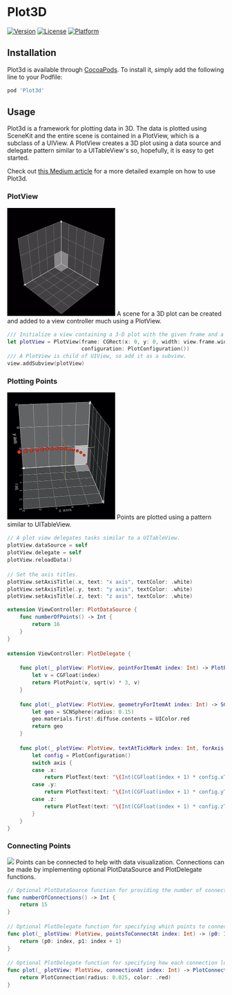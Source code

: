# Plot3D

[![Version](https://img.shields.io/cocoapods/v/ScrollCounter.svg?style=flat)](https://cocoapods.org/pods/Plot3d)
[![License](https://img.shields.io/cocoapods/l/ScrollCounter.svg?style=flat)](https://cocoapods.org/pods/Plot3d)
[![Platform](https://img.shields.io/cocoapods/p/ScrollCounter.svg?style=flat)](https://cocoapods.org/pods/Plot3d)

## Installation
Plot3d is available through [CocoaPods](https://cocoapods.org). To install
it, simply add the following line to your Podfile:
```ruby
pod 'Plot3d'
```

## Usage
Plot3d is a framework for plotting data in 3D.  The data is plotted using SceneKit and the entire scene is contained in a PlotView, which is a subclass of a UIView.  A PlotView creates a 3D plot using a data source and delegate pattern similar to a UITableView's so, hopefully, it is easy to get started.

Check out [this Medium article](https://medium.com/better-programming/create-3d-graphs-on-ios-with-plot3d-22f2237dbcc1) for a more detailed example on how to use Plot3d.

### PlotView
<img src="https://github.com/stokatyan/ReadMeMedia/blob/master/Plot3d/PlotView-0.gif"/>
A scene for a 3D plot can be created and added to a view controller much using a PlotView.

```swift
/// Initialize a view containing a 3-D plot with the given frame and a default configuration.
let plotView = PlotView(frame: CGRect(x: 0, y: 0, width: view.frame.width, height: view.frame.height),
                        configuration: PlotConfiguration())
/// A PlotView is child of UIView, so add it as a subview.
view.addSubview(plotView)
```

### Plotting Points
<img src="https://github.com/stokatyan/ReadMeMedia/blob/master/Plot3d/PlotView-1.jpeg" width="250" height="294"/>
Points are plotted using a pattern similar to UITableView.

```swift
// A plot view delegates tasks similar to a UITableView.
plotView.dataSource = self
plotView.delegate = self
plotView.reloadData()

// Set the axis titles.
plotView.setAxisTitle(.x, text: "x axis", textColor: .white)
plotView.setAxisTitle(.y, text: "y axis", textColor: .white)
plotView.setAxisTitle(.z, text: "z axis", textColor: .white)
```
```swift
extension ViewController: PlotDataSource {
    func numberOfPoints() -> Int {
        return 16
    }
}

extension ViewController: PlotDelegate {

    func plot(_ plotView: PlotView, pointForItemAt index: Int) -> PlotPoint {
        let v = CGFloat(index)
        return PlotPoint(v, sqrt(v) * 3, v)
    }

    func plot(_ plotView: PlotView, geometryForItemAt index: Int) -> SCNGeometry? {
        let geo = SCNSphere(radius: 0.15)
        geo.materials.first!.diffuse.contents = UIColor.red
        return geo
    }

    func plot(_ plotView: PlotView, textAtTickMark index: Int, forAxis axis: PlotAxis) -> PlotText? {
        let config = PlotConfiguration()
        switch axis {
        case .x:
            return PlotText(text: "\(Int(CGFloat(index + 1) * config.xTickInterval))", fontSize: 0.3, offset: 0.25)
        case .y:
            return PlotText(text: "\(Int(CGFloat(index + 1) * config.yTickInterval))", fontSize: 0.3, offset: 0.1)
        case .z:
            return PlotText(text: "\(Int(CGFloat(index + 1) * config.zTickInterval))", fontSize: 0.3, offset: 0.25)
        }
    }
}
```

### Connecting Points
<img src="https://github.com/stokatyan/ReadMeMedia/blob/master/Plot3d/PlotView-2.gif"/>
Points can be connected to help with data visualization.  Connections can be made by implementing optional PlotDataSource and PlotDelegate functions.

```swift
// Optional PlotDataSource function for providing the number of connections to make.
func numberOfConnections() -> Int {
    return 15
}

// Optional PlotDelegate function for specifying which points to connect.
func plot(_ plotView: PlotView, pointsToConnectAt index: Int) -> (p0: Int, p1: Int)? {
    return (p0: index, p1: index + 1)
}

// Optional PlotDelegate function for specifying how each connection looks.
func plot(_ plotView: PlotView, connectionAt index: Int) -> PlotConnection? {
    return PlotConnection(radius: 0.025, color: .red)
}
```
